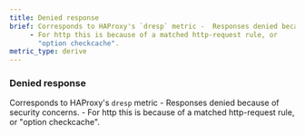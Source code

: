 ```yaml
---
title: Denied response
brief: Corresponds to HAProxy's `dresp` metric -  Responses denied because of security concerns.
     - For http this is because of a matched http-request rule, or
       "option checkcache".
metric_type: derive
---
```

### Denied response

Corresponds to HAProxy's `dresp` metric -  Responses denied because of security concerns.
     - For http this is because of a matched http-request rule, or
       "option checkcache".